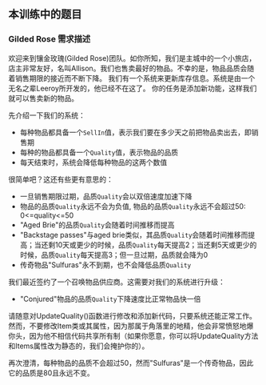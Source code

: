 ## 本训练中的题目

### Gilded Rose 需求描述
欢迎来到镶金玫瑰(Gilded Rose)团队。如你所知，我们是主城中的一个小旅店，店主非常友好，名叫Allison。我们也售卖最好的物品。不幸的是，物品品质会随着销售期限的接近而不断下降。
我们有一个系统来更新库存信息。系统是由一个无名之辈Leeroy所开发的，他已经不在这了。
你的任务是添加新功能，这样我们就可以售卖新的物品。

先介绍一下我们的系统：

- 每种物品都具备一个`SellIn`值，表示我们要在多少天之前把物品卖出去，即销售期
- 每种的物品都具备一个`Quality`值，表示物品的品质
- 每天结束时，系统会降低每种物品的这两个数值

很简单吧？这还有些更有意思的：

- 一旦销售期限过期，品质`Quality`会以双倍速度加速下降
- 物品的品质`Quality`永远不会为负值, 物品的品质`Quality`永远不会超过50: 0<=quality<=50
- "Aged Brie"的品质`Quality`会随着时间推移而提高
- "Backstage passes"与aged brie类似，其品质`Quality`会随着时间推移而提高；当还剩10天或更少的时候，品质`Quality`每天提高2；当还剩5天或更少的时候，品质`Quality`每天提高3；但一旦过期，品质就会降为0
- 传奇物品"Sulfuras"永不到期，也不会降低品质`Quality`


我们最近签约了一个召唤物品供应商。这需要对我们的系统进行升级：

- "Conjured"物品的品质`Quality`下降速度比正常物品快一倍

请随意对UpdateQuality()函数进行修改和添加新代码，只要系统还能正常工作。然而，不要修改Item类或其属性，因为那属于角落里的地精，他会非常愤怒地爆你头，因为他不相信代码共享所有制（如果你愿意，你可以将UpdateQuality方法和Items属性改为静态的，我们会掩护你的）。

再次澄清，每种物品的品质不会超过50，然而"Sulfuras"是一个传奇物品，因此它的品质是80且永远不变。
